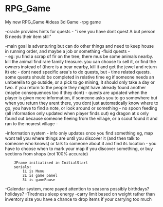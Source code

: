 # RPG_Game
My new RPG_Game
#ideas
3d Game
 -rpg game
 
 -oracle provides hints for quests 
 	- "i see you have dont quest A but person B needs their item still"
 	
 -main goal is adventuring but can do other things and need to keep house in running order, 
 	and maybe a job or something 
-fluid quests -  
	- eg: yu find a scrap of fir on the tree, there mus be some animals nearby. kill the animal
		find rare family treasure. you can choose to sell it, or find the owners
		instead of (there is a bear nearby, kill it and get the jewel and return it) etc
	- dont need specific area's to do quests, but 
	- time related quests. some quests should be completed in relative time
		eg if someone needs an umberella to go outside, or a pick to go mining, it should only take a day or
		two. if you return to the people they might have already found another (maybe consequences too if they dont)
	- quests are updated when the player is given more information, if someone asks you to go somewhere but
		when you return they arent there, you dont just automatically know where to go, you have to find a note, 
		or look around or something
	- no spoon feeding (all information only updated when player finds out) eg dragon at x only found out because
		someone fleeing from the village, or a scout found it and ran to the nearest village
	-
	
-information system
	- info only updates once you find something
		eg, map wont tell you where things are until you discover it (and then talk to someone
		who knows) or talk to someone about it and find its location 
	- you have to choose when to mark your map if you discover something, or buy sections from shops (not 100% 
		accurate)
		
		
		
		JFrame initialised in InitialStart
		serials: 	
			1L is Menu
			2L is game panel
			3L is gamePause
			
			
-Calendar system, more payed attention to
	seasons	
	possibly birthdays?
	holidays?
-Tiredness
	sleep
	energy
-carry limit based on weight rather than inventory size
	you have a chance to drop items if your carrying too much 
